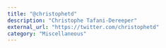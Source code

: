 ```yaml
---
title: "@christophetd"
description: "Christophe Tafani-Dereeper"
external_url: "https://twitter.com/christophetd"
category: "Miscellaneous"
---
```

